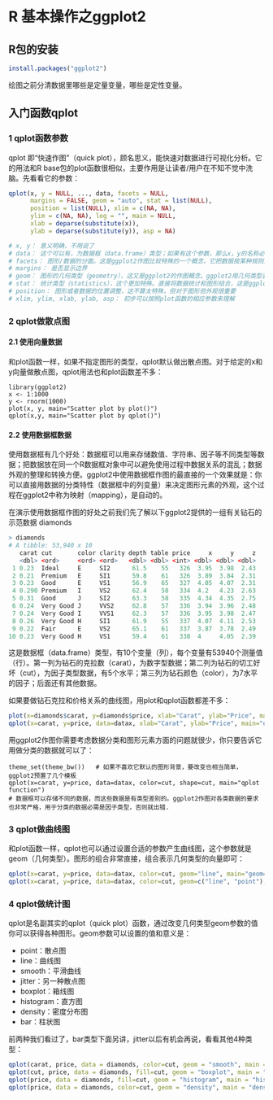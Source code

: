 # R 基本操作之ggplot2

## R包的安装
```R
install.packages("ggplot2")
```

绘图之前分清数据里哪些是定量变量，哪些是定性变量。

## 入门函数qplot
### 1 qplot函数参数
qplot 即“快速作图”（quick plot），顾名思义，能快速对数据进行可视化分析。它的用法和R base包的plot函数很相似，主要作用是让读者/用户在不知不觉中洗脑。先看看它的参数：

```R
qplot(x, y = NULL, ..., data, facets = NULL,
      margins = FALSE, geom = "auto", stat = list(NULL),
      position = list(NULL), xlim = c(NA, NA),
      ylim = c(NA, NA), log = "", main = NULL,
      xlab = deparse(substitute(x)),
      ylab = deparse(substitute(y)), asp = NA)

# x, y： 意义明确，不用说了
# data： 这个可以有，为数据框（data.frame）类型；如果有这个参数，那么x，y的名称必需对应数据框中某列变量的名称
# facets： 图形/数据的分面。这是ggplot2作图比较特殊的一个概念，它把数据按某种规则进行分类，每一类数据做一个图形，所以最终效果就是一页多图
# margins： 是否显示边界
# geom： 图形的几何类型（geometry），这又是ggplot2的作图概念。ggplot2用几何类型表示图形类别，比如point表示散点图、line表示曲线图、bar表示柱形图等。
# stat： 统计类型（statistics），这个更加特殊。直接将数据统计和图形结合，这是ggplot2强大和受欢迎的原因之一。
# position： 图形或者数据的位置调整，这不算太特殊，但对于图形但外观很重要
# xlim, ylim, xlab, ylab, asp： 初步可以按照plot函数的相应参数来理解

```

### 2 qplot做散点图

#### 2.1 使用向量数据
和plot函数一样，如果不指定图形的类型，qplot默认做出散点图。对于给定的x和y向量做散点图，qplot用法也和plot函数差不多：
```
library(ggplot2)
x <- 1:1000
y <- rnorm(1000)
plot(x, y, main="Scatter plot by plot()")
qplot(x,y, main="Scatter plot by qplot()")

```
#### 2.2 使用数据框数据
使用数据框有几个好处：数据框可以用来存储数值、字符串、因子等不同类型等数据；把数据放在同一个R数据框对象中可以避免使用过程中数据关系的混乱；数据外观的整理和转换方便。ggplot2中使用数据框作图的最直接的一个效果就是：你可以直接用数据的分类特性（数据框中的列变量）来决定图形元素的外观，这个过程在ggplot2中称为映射（mapping），是自动的。

在演示使用数据框作图的好处之前我们先了解以下ggplot2提供的一组有关钻石的示范数据 diamonds
```R
> diamonds
# A tibble: 53,940 x 10
   carat cut       color clarity depth table price     x     y     z
   <dbl> <ord>     <ord> <ord>   <dbl> <dbl> <int> <dbl> <dbl> <dbl>
 1 0.23  Ideal     E     SI2      61.5    55   326  3.95  3.98  2.43
 2 0.21  Premium   E     SI1      59.8    61   326  3.89  3.84  2.31
 3 0.23  Good      E     VS1      56.9    65   327  4.05  4.07  2.31
 4 0.290 Premium   I     VS2      62.4    58   334  4.2   4.23  2.63
 5 0.31  Good      J     SI2      63.3    58   335  4.34  4.35  2.75
 6 0.24  Very Good J     VVS2     62.8    57   336  3.94  3.96  2.48
 7 0.24  Very Good I     VVS1     62.3    57   336  3.95  3.98  2.47
 8 0.26  Very Good H     SI1      61.9    55   337  4.07  4.11  2.53
 9 0.22  Fair      E     VS2      65.1    61   337  3.87  3.78  2.49
10 0.23  Very Good H     VS1      59.4    61   338  4     4.05  2.39
```
这是数据框（data.frame）类型，有10个变量（列），每个变量有53940个测量值（行）。第一列为钻石的克拉数（carat），为数字型数据；第二列为钻石的切工好坏（cut），为因子类型数据，有5个水平；第三列为钻石颜色（color），为7水平的因子；后面还有其他数据。

如果要做钻石克拉和价格关系的曲线图，用plot和qplot函数都差不多：
```R
plot(x=diamonds$carat, y=diamonds$price, xlab="Carat", ylab="Price", main="plot function")
qplot(x=carat, y=price, data=datax, xlab="Carat", ylab="Price", main="qplot function")
```

用ggplot2作图你需要考虑数据分类和图形元素方面的问题就很少，你只要告诉它用做分类的数据就可以了：
```
theme_set(theme_bw())   # 如果不喜欢它默认的图形背景，要改变也相当简单，ggplot2预置了几个模板
qplot(x=carat, y=price, data=datax, color=cut, shape=cut, main="qplot function")
# 数据框可以存储不同的数据，而这些数据是有类型差别的。ggplot2作图对各类数据的要求也非常严格，用于分类的数据必需是因子类型，否则就出错.
```

### 3 qplot做曲线图

和plot函数一样，qplot也可以通过设置合适的参数产生曲线图，这个参数就是geom（几何类型）。图形的组合非常直接，组合表示几何类型的向量即可：
```R
qplot(x=carat, y=price, data=datax, color=cut, geom="line", main="geom=\"line\"")
qplot(x=carat, y=price, data=datax, color=cut, geom=c("line", "point"), main="geom=c(\"line\", \"point\")")
```

### 4 qplot做统计图
qplot是名副其实的qplot（quick plot）函数，通过改变几何类型geom参数的值你可以获得各种图形。geom参数可以设置的值和意义是：

+ point：散点图
+ line：曲线图
+ smooth：平滑曲线
+ jitter：另一种散点图
+ boxplot：箱线图
+ histogram：直方图
+ density：密度分布图
+ bar：柱状图

前两种我们看过了，bar类型下面另讲，jitter以后有机会再说，看看其他4种类型：
```R
qplot(carat, price, data = diamonds, color=cut, geom = "smooth", main = "smooth")
qplot(cut, price, data = diamonds, fill=cut, geom = "boxplot", main = "boxplot")
qplot(price, data = diamonds, fill=cut, geom = "histogram", main = "histogram")
qplot(price, data = diamonds, color=cut, geom = "density", main = "density")
```













